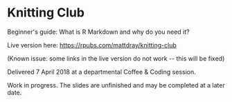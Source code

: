 # Knitting Club

Beginner's guide: What is R Markdown and why do you need it?

Live version here: https://rpubs.com/mattdray/knitting-club

(Known issue: some links in the live version do not work -- this will be fixed)

Delivered 7 April 2018 at a departmental Coffee & Coding session.

Work in progress. The slides are unfinished and may be completed at a later date.

